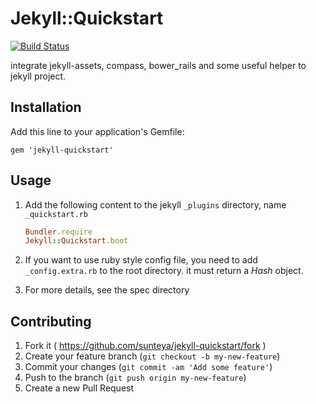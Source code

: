 # Jekyll::Quickstart

[![Build Status](https://travis-ci.org/sunteya/jekyll-quickstart.svg?branch=master)](https://travis-ci.org/sunteya/jekyll-quickstart)

integrate jekyll-assets, compass, bower_rails and some useful helper to jekyll project.

## Installation

Add this line to your application's Gemfile:

    gem 'jekyll-quickstart'

## Usage

1. Add the following content to the jekyll `_plugins` directory, name `_quickstart.rb`

   ~~~~ruby
   Bundler.require
   Jekyll::Quickstart.boot
   ~~~~

2. If you want to use ruby style config file, you need to add `_config.extra.rb` to the root directory. it must return a *Hash* object.

3. For more details, see the spec directory

## Contributing

1. Fork it ( https://github.com/sunteya/jekyll-quickstart/fork )
2. Create your feature branch (`git checkout -b my-new-feature`)
3. Commit your changes (`git commit -am 'Add some feature'`)
4. Push to the branch (`git push origin my-new-feature`)
5. Create a new Pull Request
